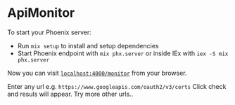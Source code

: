 # ApiMonitor

To start your Phoenix server:

  * Run `mix setup` to install and setup dependencies
  * Start Phoenix endpoint with `mix phx.server` or inside IEx with `iex -S mix phx.server`

Now you can visit [`localhost:4000/monitor`](http://localhost:4000/monitor) from your browser.

Enter any url e.g. `https://www.googleapis.com/oauth2/v3/certs`
Click check and resuls will appear.
Try more other urls..
